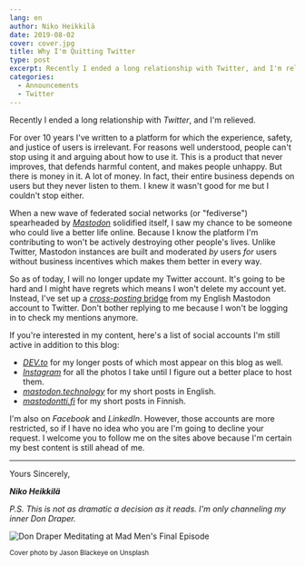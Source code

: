 ```yaml
---
lang: en
author: Niko Heikkilä
date: 2019-08-02
cover: cover.jpg
title: Why I'm Quitting Twitter
type: post
excerpt: Recently I ended a long relationship with Twitter, and I'm relieved.
categories:
  - Announcements
  - Twitter
---
```


Recently I ended a long relationship with *Twitter*, and I'm relieved.

For over 10 years I've written to a platform for which the experience, safety, and justice of users is irrelevant. For reasons well understood, people can't stop using it and arguing about how to use it. This is a product that never improves, that defends harmful content, and makes people unhappy. But there is money in it. A lot of money. In fact, their entire business depends on users but they never listen to them. I knew it wasn't good for me but I couldn't stop either.

When a new wave of federated social networks (or "fediverse") spearheaded by *[Mastodon](https://joinmastodon.org)* solidified itself, I saw my chance to be someone who could live a better life online. Because I know the platform I'm contributing to won't be actively destroying other people's lives. Unlike Twitter, Mastodon instances are built and moderated *by* users *for* users without business incentives which makes them better in every way.

So as of today, I will no longer update my Twitter account. It's going to be hard and I might have regrets which means I won't delete my account yet. Instead, I've set up a [*cross-posting* bridge](https://crossposter.masto.donte.com.br/) from my English Mastodon account to Twitter. Don't bother replying to me because I won't be logging in to check my mentions anymore.

If you're interested in my content, here's a list of social accounts I'm still active in addition to this blog:

- [*DEV.to*](https://dev.to/nikoheikkila) for my longer posts of which most appear on this blog as well.
- [*Instagram*](https://www.instagram.com/nikoheikkila/) for all the photos I take until I figure out a better place to host them.
- [*mastodon.technology*](https://mastodon.technology/@nikoheikkila) for my short posts in English.
- [*mastodontti.fi*](https://mastodontti.fi/@nikoheikkila) for my short posts in Finnish.

I'm also on *Facebook* and *LinkedIn*. However, those accounts are more restricted, so if I have no idea who you are I'm going to decline your request. I welcome you to follow me on the sites above because I'm certain my best content is still ahead of me.

---

Yours Sincerely,

***Niko Heikkilä***

*P.S. This is not as dramatic a decision as it reads. I'm only channeling my inner Don Draper.*

![Don Draper Meditating at Mad Men's Final Episode](https://media.giphy.com/media/3oEdv9duTLhWoNhcGs/giphy.gif)

<small>Cover photo by Jason Blackeye on Unsplash</small>
